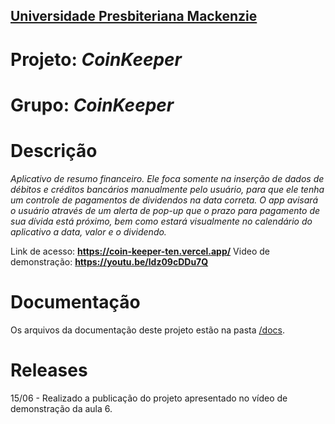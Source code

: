 <h2><a href= "https://www.mackenzie.br">Universidade Presbiteriana Mackenzie</a></h2>

# Projeto: *CoinKeeper*

# Grupo: *CoinKeeper*

# Descrição

*Aplicativo de resumo financeiro. Ele foca somente na inserção de dados de débitos e créditos bancários manualmente pelo usuário, para que ele tenha um controle de pagamentos de dividendos na data correta. O app avisará o usuário através de um alerta de pop-up que o prazo para pagamento de sua dívida está próximo, bem como estará visualmente no calendário do aplicativo a data, valor e o dividendo.*

Link de acesso: **https://coin-keeper-ten.vercel.app/**
Video de demonstração: **https://youtu.be/ldz09cDDu7Q**

# Documentação

Os arquivos da documentação deste projeto estão na pasta [/docs](/docs).

# Releases

15/06 - Realizado a publicação do projeto apresentado no vídeo de demonstração da aula 6.
